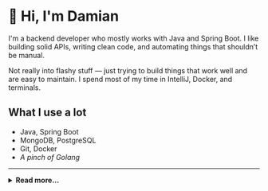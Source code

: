 # 👋 Hi, I'm Damian

I'm a backend developer who mostly works with Java and Spring Boot. I like building solid APIs, writing clean code, and automating things that shouldn’t be manual.

Not really into flashy stuff — just trying to build things that work well and are easy to maintain. I spend most of my time in IntelliJ, Docker, and terminals.

## What I use a lot

- Java, Spring Boot
- MongoDB, PostgreSQL
- Git, Docker
- _A pinch of Golang_

---

<details>
<summary><b>Read more...</b></summary>

---

I'm using this `README.md` to store links to repositories and tools frequently used in personal projects. For summary of my GitHub projects please visit https://malczuuu.github.io/.

## Libraries

- [**`problem4j`**](https://github.com/malczuuu/problem4j): Java library that handles RFC 7807 ([`problem4j-core`](https://github.com/malczuuu/problem4j-core), [`problem4j-jackson`](https://github.com/malczuuu/problem4j-jackson), [`problem4j-spring-web`](https://github.com/malczuuu/problem4j-spring-web)).
- [**`pytemple`**](https://github.com/malczuuu/pytemple): Python library for simple formatted text generation based on template.

## Docker Compose Prototypes

- [**`keycloak-compose`**](https://github.com/malczuuu/keycloak-compose): Keycloak, MariaDB, PhpMyAdmin and Mailpit.
- [**`mongo-compose`**](https://github.com/malczuuu/mongo-compose)
- [**`portainer-compose`**](https://github.com/malczuuu/portainer-compose)
- [**`rabbitmq-compose`**](https://github.com/malczuuu/rabbitmq-compose)
- [**`traefik-compose`**](https://github.com/malczuuu/traefik-compose): Traefik with routing to 2 Echo Servers.

## Gists

- [How to Add Unstaged Changes to an Older Commit](https://gist.github.com/malczuuu/25c0719ff685b3b803f8d234201a3f7f)
</details>
